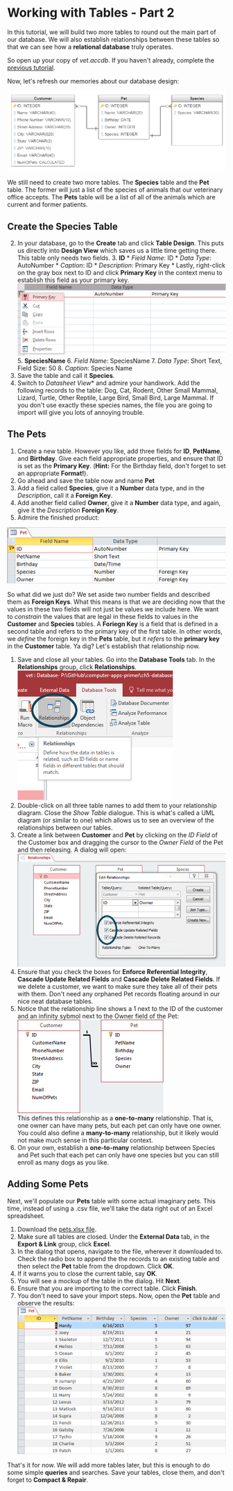 # Working with Tables - Part 2

In this tutorial, we will build two more tables to round out the main part of our database. We will also establish relationships between these tables so that we can see how a **relational database** truly operates.

So open up your copy of _vet.accdb_. If you haven't already, complete the [previous tutorial](5-3-tables-1.md).

Now, let's refresh our memories about our database design:

![table design](images/5-3-tables-4.png)

We still need to create two more tables. The **Species** table and the **Pet** table. The former will just a list of the species of animals that our veterinary office accepts. The **Pets** table will be a list of all of the animals which are current and former patients.

## Create the Species Table
2. In your database, go to the **Create** tab and click **Table Design**. This puts us directly into **Design View** which saves us a little time getting there. This table only needs two fields.
    3. **ID**
        * _Field Name_: ID
        * _Data Type_: AutoNumber
        * _Caption_: ID
        * _Description_: Primary Key
        * Lastly, right-click on the gray box next to ID and click **Primary Key** in the context menu to establish this field as your primary key.<br /> ![PK](images\5-4\1-primary_key.png)
    5. **SpeciesName**
        6. _Field Name_: SpeciesName
        7. _Data Type_: Short Text, Field Size: 50
        8. _Caption_: Species Name
1. Save the table and call it **Species**.
9. Switch to *Datasheet View** and admire your handiwork. Add the following records to the table: Dog, Cat, Rodent, Other Small Mammal, Lizard, Turtle, Other Reptile, Large Bird, Small Bird, Large Mammal. If you don't use exactly these species names, the file you are going to import will give you lots of annoying trouble.

## The Pets

1. Create a new table. However you like, add three fields for **ID**, **PetName**, and **Birthday**. Give each field appropriate properties, and ensure that ID is set as the **Primary Key**. (**Hint:** For the Birthday field, don't forget to set an appropriate **Format!**).
2. Go ahead and save the table now and name **Pet**
3. Add a field called **Species**, give it a **Number** data type, and in the _Description_, call it a **Foreign Key**.
4. Add another field called **Owner**, give it a **Number** data type, and again, give it the _Description_ **Foreign Key**.
1. Admire the finished product:

![pet table](images\5-4\2-pet_table_design.png)

So what did we just do? We set aside two number fields and described them as **Foreign Keys**. What this means is that we are deciding now that the values in these two fields will not just be values we include here. We want to _constrain_ the values that are legal in these fields to values in the **Customer** and **Species** tables.
A **Foriegn Key** is a field that is defined in a second table and refers to the primary key of the first table. In other words, we _define_ the foreign key in the **Pets** table, but it _refers_ to the **primary key** in the **Customer** table. Ya dig?
Let's establish that relationship now.

1. Save and close all your tables. Go into the **Database Tools** tab. In the **Relationships** group, click **Relationships**.<br />![Relationships](images\5-4\3-relationships.png)
2. Double-click on all three table names to add them to your relationship diagram. Close the _Show Table_ dialogue. This is what's called a UML diagram (or similar to one) which allows us to see an overview of the relationships between our tables.
3. Create a link between **Customer** and **Pet** by clicking on the _ID Field_ of the Customer box and dragging the cursor to the _Owner Field_ of the Pet and then releasing. A dialog will open: <br />![owner->pet](images\5-4\4-owner-pet.png)
4. Ensure that you check the boxes for **Enforce Referential Integrity**, **Cascade Update Related Fields** and **Cascade Delete Related Fields**. If we delete a customer, we want to make sure they take all of their pets with them. Don't need any orphaned Pet records floating around in our nice neat database tables.
5. Notice that the relationship line shows a 1 next to the ID of the customer and an infinity sybmol next to the Owner field of the Pet: <br />![owner->pet](images\5-4\5-owner-pet.png) <br /> This defines this relationship as a **one-to-many** relationship. That is, one owner can have many pets, but each pet can only have one owner. You could also define a **many-to-many** relationship, but it likely would not make much sense in this particular context.
6. On your own, establish a **one-to-many** relationship between Species and Pet such that each pet can only have one species but you can still enroll as many dogs as you like.

## Adding Some Pets

Next, we'll populate our **Pets** table with some actual imaginary pets. This time, instead of using a .csv file, we'll take the data right out of an Excel spreadsheet.

1. Download the [pets.xlsx file](res/pets.xlsx).
1. Make sure all tables are closed. Under the **External Data** tab, in the **Export & Link** group, click **Excel**.
2. In the dialog that opens, navigate to the file, wherever it downloaded to. Check the radio box to append the the records to an existing table and then select the **Pet** table from the dropdown. Click **OK**.
3. If it warns you to close the current table, say **OK**.
4. You will see a mockup of the table in the dialog. Hit **Next**.
5. Ensure that you are importing to the correct table. Click **Finish**.
6. You don't need to save your import steps. Now, open the **Pet** table and observe the results:<br />![pets done](images\5-4\5-3-pets_done.png)

That's it for now. We will add more tables later, but this is enough to do some simple **queries** and searches. Save your tables, close them, and don't forget to **Compact & Repair**.
